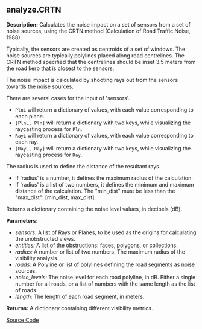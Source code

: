 ## analyze.CRTN  
  
  
**Description:** Calculates the noise impact on a set of sensors from a set of noise sources, using the CRTN
method (Calculation of Road Traffic Noise, 1988).


Typically, the sensors are created as centroids of a set of windows. The noise sources are
typically polylines placed along road centrelines. The CRTN method specified that the
centrelines should be inset 3.5 meters from the road kerb that is closest to the sensors.


The noise impact is calculated by shooting rays out from the sensors towards the noise sources.


There are several cases for the input of 'sensors'.
- `PlnL` will return a dictionary of values, with each value corresponding to each plane.
- `[PlnL, Pln]` will return a dictionary with two keys, while visualizing the raycasting process for `Pln`.
- `RayL` will return a dictionary of values, with each value corresponding to each ray.
- `[RayL, Ray]` will return a dictionary with two keys, while visualizing the raycasting process for `Ray`.


The radius is used to define the distance of the resultant rays.


- If 'radius' is a number, it defines the maximum radius of the calculation.
- If 'radius' is a list of two numbers, it defines the minimum and maximum distance of the calculation.
The "min_dist" must be less than the "max_dist": [min_dist, max_dist].


Returns a dictionary containing the noise level values, in decibels (dB).

  
  
**Parameters:**  
  * *sensors:* A list of Rays or Planes, to be used as the origins for calculating the unobstructed views.  
  * *entities:* A list of the obstructions: faces, polygons, or collections.  
  * *radius:* A number or list of two numbers. The maximum radius of the visibility analysis.  
  * *roads:* A Polyline or list of polylines defining the road segments as noise sources.  
  * *noise\_levels:* The noise level for each road polyline, in dB. Either a single number for all
roads, or a list of numbers with the same length as the list of roads.  
  * *length:* The length of each road segment, in meters.  
  
**Returns:** A dictionary containing different visibility metrics.  

[Source Code](https://github.com/design-automation/mobius-sim-funcs/blob/main/src/modules/functions/analyze/CRTN.ts) 